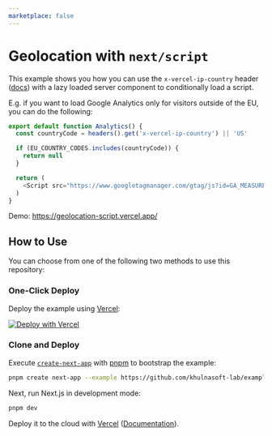 ```yaml
---
marketplace: false
---
```


# Geolocation with `next/script`

This example shows you how you can use the `x-vercel-ip-country` header ([docs](https://vercel.com/docs/edge-network/headers#x-vercel-ip-country)) with a lazy loaded server component to conditionally load a script.

E.g. if you want to load Google Analytics only for visitors outside of the EU, you can do the following:

```ts
export default function Analytics() {
  const countryCode = headers().get('x-vercel-ip-country') || 'US'

  if (EU_COUNTRY_CODES.includes(countryCode)) {
    return null
  }

  return (
    <Script src="https://www.googletagmanager.com/gtag/js?id=GA_MEASUREMENT_ID" />
  )
}
```

Demo: https://geolocation-script.vercel.app/

## How to Use

You can choose from one of the following two methods to use this repository:

### One-Click Deploy

Deploy the example using [Vercel](https://vercel.com?utm_source=github&utm_medium=readme&utm_campaign=vercel-examples):

[![Deploy with Vercel](https://vercel.com/button)](https://vercel.com/new/git/external?repository-url=https://github.com/khulnasoft-lab/examples/tree/main/edge-middleware/geolocation-script&project-name=geolocation-script&repository-name=geolocation-script)

### Clone and Deploy

Execute [`create-next-app`](https://github.com/khulnasoft-lab/next.js/tree/canary/packages/create-next-app) with [pnpm](https://pnpm.io/installation) to bootstrap the example:

```bash
pnpm create next-app --example https://github.com/khulnasoft-lab/examples/tree/main/edge-middleware/geolocation-script geolocation-script
```

Next, run Next.js in development mode:

```bash
pnpm dev
```

Deploy it to the cloud with [Vercel](https://vercel.com/new?utm_source=github&utm_medium=readme&utm_campaign=edge-middleware-eap) ([Documentation](https://nextjs.org/docs/deployment)).
